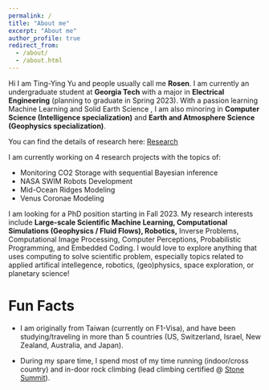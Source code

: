 ```yaml
---
permalink: /
title: "About me"
excerpt: "About me"
author_profile: true
redirect_from: 
  - /about/
  - /about.html
---
```




<!-- About me
======== -->
Hi I am Ting-Ying Yu and people usually call me **Rosen**. I am currently an undergraduate student at **Georgia Tech** with a major in **Electrical Engineering** (planning to graduate in Spring 2023). With a passion learning Machine Learning and Solid Earth Science , I am also minoring in **Computer Science (Intelligence specialization)** and **Earth and Atmosphere Science (Geophysics specialization)**. 

You can find the details of research here: [Research](https://rosenyu304.github.io/research/)

I am currently working on 4 research projects with the topics of: 
* Monitoring CO2 Storage with sequential Bayesian inference
* NASA SWIM Robots Development
* Mid-Ocean Ridges Modeling
* Venus Coronae Modeling

<!-- Recently, I am seeking a part-time software engineering position starting in January 2023 (Spring 2023 semester). I have experience writing code in almost all commercially-used high-level programming languages (Python, Java, C/C++, ......) with knowledge of machine learning & training datasets with Pytorch/Julia, object-oriented programming and data structure & algorithm. Moreover, I also enjoy doing embedded programming for building robots or microcontroller control! -->

I am looking for a PhD position starting in Fall 2023. My research interests include **Large-scale Scientific Machine Learning, Computational Simulations (Geophysics / Fluid Flows), Robotics,** Inverse Problems, Computational Image Processing, Computer Perceptions, Probabilistic Programming, and Embedded Coding. I would love to explore anything that uses computing to solve scientific problem, especially topics related to applied artifical intellegence, robotics, (geo)physics, space exploration, or planetary science!

Fun Facts
========
- I am originally from Taiwan (currently on F1-Visa), and have been studying/traveling in more than 5 countries (US, Switzerland, Israel, New Zealand, Australia, and Japan). <br>

- During my spare time, I spend most of my time running (indoor/cross country) and in-door rock climbing (lead climbing certified @ [Stone Summit](https://www.ssclimbing.com/)). <br>

<!-- &nbsp;&nbsp;&nbsp;&nbsp;&nbsp;&nbsp; 
 🎵 Running Playlist (Japanese): [Link](https://www.youtube.com/playlist?list=PLEtGS_IHQTVYV-qyCBDASQ_73WdPUVwta) <br>
&nbsp;&nbsp;&nbsp;&nbsp;&nbsp;&nbsp; 
 🎵 Rock Climbing Plalist: [Link](https://open.spotify.com/playlist/5F4NVYT8G6BhZ1eZwcs3Ci?si=56392b1d799c4fc9) -->

